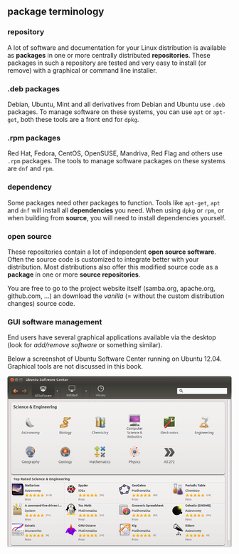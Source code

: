 ## package terminology

### repository

A lot of software and documentation for your Linux distribution is available as **packages** in one or more centrally distributed **repositories**. These packages in such a repository are tested and very easy to install (or remove) with a graphical or command line installer.

### .deb packages

Debian, Ubuntu, Mint and all derivatives from Debian and Ubuntu use `.deb` packages. To manage software on these systems, you can use `apt` or `apt-get`, both these
tools are a front end for `dpkg`.

### .rpm packages

Red Hat, Fedora, CentOS, OpenSUSE, Mandriva, Red Flag and others use `.rpm` packages. The tools to manage software packages on these systems are `dnf` and `rpm`.

### dependency

Some packages need other packages to function. Tools like `apt-get`, `apt` and `dnf` will install all **dependencies** you need. When using `dpkg` or `rpm`, or when building from **source**, you will need to install dependencies yourself.

### open source

These repositories contain a lot of independent **open source software**. Often the source code is customized to integrate better with your distribution. Most distributions also offer this modified source code as a **package** in one or more **source repositories**.

You are free to go to the project website itself (samba.org, apache.org, github.com, ...) an download the *vanilla* (= without the custom distribution changes) source code.

### GUI software management

End users have several graphical applications available via the desktop (look for *add/remove software* or something similar).

Below a screenshot of Ubuntu Software Center running on Ubuntu 12.04. Graphical tools are not discussed in this book.

![](assets/ubuntu_software_center.png)

